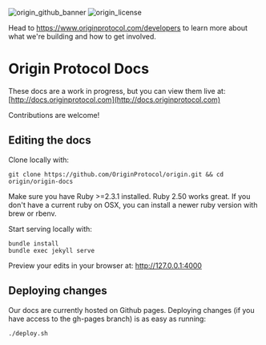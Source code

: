 ![origin_github_banner](https://user-images.githubusercontent.com/673455/37314301-f8db9a90-2618-11e8-8fee-b44f38febf38.png)
![origin_license](https://img.shields.io/badge/license-MIT-6e3bea.svg?style=flat-square&colorA=111d28)

Head to https://www.originprotocol.com/developers to learn more about what we're building and how to get involved.

# Origin Protocol Docs

These docs are a work in progress, but you can view them live at: [http://docs.originprotocol.com](http://docs.originprotocol.com)

Contributions are welcome!


## Editing the docs

Clone locally with:

    git clone https://github.com/OriginProtocol/origin.git && cd origin/origin-docs

Make sure you have Ruby >=2.3.1 installed. Ruby 2.50 works great. If you don't have a current ruby on OSX, you can install a newer ruby version with brew or rbenv.
    
Start serving locally with:

    bundle install
    bundle exec jekyll serve

Preview your edits in your browser at: http://127.0.0.1:4000

## Deploying changes

Our docs are currently hosted on Github pages. Deploying changes (if you have access to the gh-pages branch) is as easy as running: 

    ./deploy.sh 
